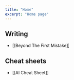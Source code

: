 ```yaml
---
title: "Home"
excerpt: "Home page"
---
```


## Writing
- [[Beyond The First Mistake]]

## Cheat sheets
- [[AI Cheat Sheet]]